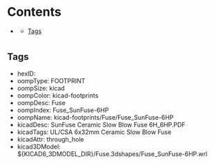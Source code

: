 



Contents
========

* [](#)
	* [Tags](#tags)

# 

## Tags

- hexID: 
- oompType: FOOTPRINT
- oompSize: kicad
- oompColor: kicad-footprints
- oompDesc: Fuse
- oompIndex: Fuse_SunFuse-6HP
- oompName: kicad-footprints/Fuse/Fuse_SunFuse-6HP
- kicadDesc: SunFuse Ceramic Slow Blow Fuse 6H_6HP.PDF
- kicadTags: UL/CSA 6x32mm Ceramic Slow Blow Fuse
- kicadAttr: through_hole
- kicad3DModel: ${KICAD6_3DMODEL_DIR}/Fuse.3dshapes/Fuse_SunFuse-6HP.wrl
